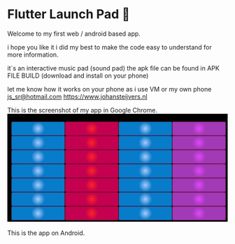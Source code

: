 # Flutter Launch Pad 🚀

Welcome to my first web / android based app.

i hope you like it i did my best to make the code easy to understand
for more information.

it`s an interactive music pad (sound pad)
the apk file can be found in APK FILE BUILD (download and install on your phone)


let me know how it works on your phone as i use VM or my own phone
js_sr@hotmail.com
https://www.johansteijvers.nl



This is the screenshot of my app in Google Chrome.
![ScreenShot](/screenshots/Launchpad_app_chrome.jpg)


This is the app on Android. 
